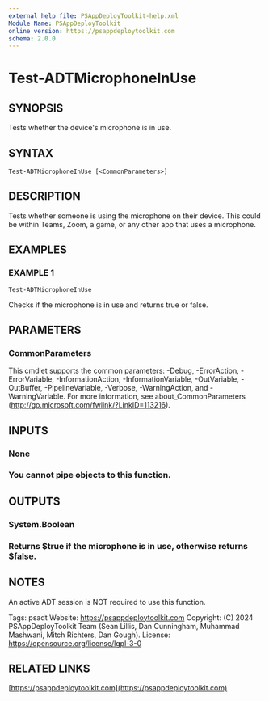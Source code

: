 ```yaml
---
external help file: PSAppDeployToolkit-help.xml
Module Name: PSAppDeployToolkit
online version: https://psappdeploytoolkit.com
schema: 2.0.0
---
```


# Test-ADTMicrophoneInUse

## SYNOPSIS
Tests whether the device's microphone is in use.

## SYNTAX

```
Test-ADTMicrophoneInUse [<CommonParameters>]
```

## DESCRIPTION
Tests whether someone is using the microphone on their device.
This could be within Teams, Zoom, a game, or any other app that uses a microphone.

## EXAMPLES

### EXAMPLE 1
```
Test-ADTMicrophoneInUse
```

Checks if the microphone is in use and returns true or false.

## PARAMETERS

### CommonParameters
This cmdlet supports the common parameters: -Debug, -ErrorAction, -ErrorVariable, -InformationAction, -InformationVariable, -OutVariable, -OutBuffer, -PipelineVariable, -Verbose, -WarningAction, and -WarningVariable.
For more information, see about_CommonParameters (http://go.microsoft.com/fwlink/?LinkID=113216).

## INPUTS

### None
### You cannot pipe objects to this function.
## OUTPUTS

### System.Boolean
### Returns $true if the microphone is in use, otherwise returns $false.
## NOTES
An active ADT session is NOT required to use this function.

Tags: psadt
Website: https://psappdeploytoolkit.com
Copyright: (C) 2024 PSAppDeployToolkit Team (Sean Lillis, Dan Cunningham, Muhammad Mashwani, Mitch Richters, Dan Gough).
License: https://opensource.org/license/lgpl-3-0

## RELATED LINKS

[https://psappdeploytoolkit.com](https://psappdeploytoolkit.com)
